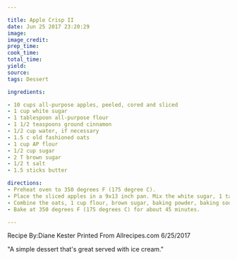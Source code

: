 ```yaml
---

title: Apple Crisp II
date: Jun 25 2017 23:20:29
image:
image_credit:
prep_time:
cook_time:
total_time:
yield:
source:
tags: Dessert

ingredients:

- 10 cups all-purpose apples, peeled, cored and sliced
- 1 cup white sugar
- 1 tablespoon all-purpose flour
- 1 1/2 teaspoons ground cinnamon
- 1/2 cup water, if necessary
- 1.5 c old fashioned oats 
- 1 cup AP flour
- 1/2 cup sugar
- 2 T brown sugar
- 1/2 t salt
- 1.5 sticks butter

directions:
- Preheat oven to 350 degrees F (175 degree C).
- Place the sliced apples in a 9x13 inch pan. Mix the white sugar, 1 tablespoon flour and ground cinnamon together, and sprinkle over apples. Pour water evenly over all.
- Combine the oats, 1 cup flour, brown sugar, baking powder, baking soda and melted butter together. Crumble evenly over the apple mixture.
- Bake at 350 degrees F (175 degrees C) for about 45 minutes.

---
```

Recipe By:Diane Kester
Printed From Allrecipes.com 6/25/2017

"A simple dessert that's great served with ice cream."

